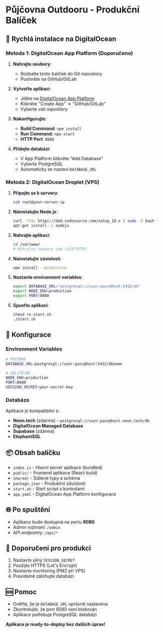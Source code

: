# Půjčovna Outdooru - Produkční Balíček

## 🚀 Rychlá instalace na DigitalOcean

### Metoda 1: DigitalOcean App Platform (Doporučeno)

1. **Nahrajte soubory**:
   - Rozbalte tento balíček do Git repository
   - Pushněte na GitHub/GitLab

2. **Vytvořte aplikaci**:
   - Jděte na [DigitalOcean App Platform](https://cloud.digitalocean.com/apps)
   - Klikněte "Create App" → "GitHub/GitLab"
   - Vyberte váš repository

3. **Nakonfigurujte**:
   - **Build Command**: `npm install`
   - **Run Command**: `npm start`
   - **HTTP Port**: `8080`

4. **Přidejte databázi**:
   - V App Platform klikněte "Add Database"
   - Vyberte PostgreSQL
   - Automaticky se nastaví `DATABASE_URL`

### Metoda 2: DigitalOcean Droplet (VPS)

1. **Připojte se k serveru**:
   ```bash
   ssh root@your-server-ip
   ```

2. **Nainstalujte Node.js**:
   ```bash
   curl -fsSL https://deb.nodesource.com/setup_18.x | sudo -E bash -
   apt-get install -y nodejs
   ```

3. **Nahrajte aplikaci**:
   ```bash
   cd /var/www/
   # Nahrajte soubory zde (SCP/SFTP)
   ```

4. **Nainstalujte závislosti**:
   ```bash
   npm install --production
   ```

5. **Nastavte environment variables**:
   ```bash
   export DATABASE_URL="postgresql://user:pass@host:5432/db"
   export NODE_ENV=production
   export PORT=8080
   ```

6. **Spusťte aplikaci**:
   ```bash
   chmod +x start.sh
   ./start.sh
   ```

## 🔧 Konfigurace

### Environment Variables
```bash
# POVINNÉ
DATABASE_URL=postgresql://user:pass@host:5432/dbname

# VOLITELNÉ
NODE_ENV=production
PORT=8080
SESSION_SECRET=your-secret-key
```

### Databáze
Aplikace je kompatibilní s:
- **Neon.tech** (zdarma) - `postgresql://user:pass@host.neon.tech/db`
- **DigitalOcean Managed Database**
- **Supabase** (zdarma)
- **ElephantSQL**

## 📦 Obsah balíčku
- `index.js` - Hlavní server aplikace (bundled)
- `public/` - Frontend aplikace (React build)
- `shared/` - Sdílené typy a schéma
- `package.json` - Produkční závislosti
- `start.sh` - Start script s kontrolami
- `app.yaml` - DigitalOcean App Platform konfigurace

## 🌐 Po spuštění
- Aplikace bude dostupná na portu **8080**
- Admin rozhraní: `/admin`
- API endpointy: `/api/*`

## 🔐 Doporučení pro produkci
1. Nastavte silný `SESSION_SECRET`
2. Použijte HTTPS (Let's Encrypt)
3. Nastavte monitoring (PM2 při VPS)
4. Pravidelně zálohujte databázi

## 🆘 Pomoc
- Ověřte, že je `DATABASE_URL` správně nastavena
- Zkontrolujte, že port 8080 není blokován
- Aplikace potřebuje PostgreSQL databázi

**Aplikace je ready-to-deploy bez dalších úprav!**